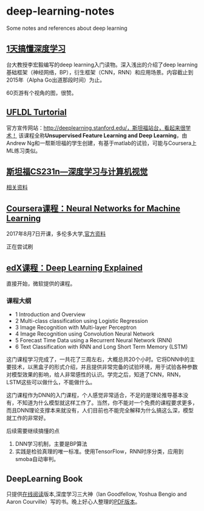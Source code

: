 # deep-learning-notes
Some notes and references about deep learning


## [1天搞懂深度学习](references/1天搞懂深度学习.pdf)
台大教授李宏毅编写的deep learning入门读物。深入浅出的介绍了deep learning基础框架（神经网络，BP），衍生框架（CNN，RNN）和应用场景。内容截止到2015年（Alpha Go出道那段时间）为止。

60页游有个视角的图，很赞。

## [UFLDL Turtorial](http://deeplearning.stanford.edu/tutorial/)
官方宣传网站：http://deeplearning.stanford.edu/，斯坦福站台，看起来很学术！
该课程全称**Unsupervised Feature Learning and Deep Learning**，由Andrew Ng和一帮斯坦福的学生创建，有基于matlab的试验，可能与Coursera上ML练习类似。


## [斯坦福CS231n—深度学习与计算机视觉](http://study.163.com/course/courseMain.htm?courseId=1003223001)

[相关资料](http://cs231n.github.io/)




## [Coursera课程：Neural Networks for Machine Learning](https://www.coursera.org/learn/neural-networks/home/info)

2017年8月7日开课，多伦多大学,[官方资料](http://www.cs.toronto.edu/~hinton/nntut.html)

正在尝试刷

## [edX课程：Deep Learning Explained](https://www.edx.org/course/deep-learning-explained-microsoft-dat236x)
直接开始，微软提供的课程。

### 课程大纲

* 1	Introduction and Overview	 
* 2	Multi-class classification using Logistic Regression
* 3	Image Recognition with Multi-layer Perceptron
* 4	Image Recognition using Convolution Neural Network	 
* 5	Forecast Time Data using a Recurrent Neural Network (RNN)	 
* 6	Text Classification with RNN and Long Short Term Memory (LSTM)	 


这门课程学习完成了，一共花了三周左右，大概总共20个小时。它将DNN中的主要技术，以黑盒子的形式介绍，并且提供非常完备的试验环境，用于试验各种参数对模型效果的影响，给人非常感性的认识。学完之后，知道了CNN，RNN，LSTM这些可以做什么，不能做什么。

这门课程作为DNN的入门课程，个人感觉非常适合，不足的是理论推导基本没有，不知道为什么模型就这样工作了。当然，你不能对一个免费的课程要求更多，而且DNN理论支撑本来就没有，人们目前也不能完全解释为什么搞这么深，模型就工作的非常好。

后续需要继续搞懂的点
1. DNN学习机制，主要是BP算法
2. 实践是检验真理的唯一标准。使用TensorFlow，RNN时序分类，应用到smoba自动审判。

## DeepLearning Book

只提供[在线阅读](http://www.deeplearningbook.org/)版本,深度学习三大神（Ian Goodfellow, Yoshua Bengio and Aaron Courville）写的书。晚上好心人整理的[PDF版本](https://github.com/HFTrader/DeepLearningBook)。
